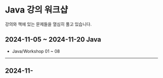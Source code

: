 # Java 강의 워크샵

강의와 책에 있는 문제들을 열심히 풀고 있습니다.

## 2024-11-05 ~ 2024-11-20 Java
- Java/Workshop 01 ~ 08

---
## 2024-11-
